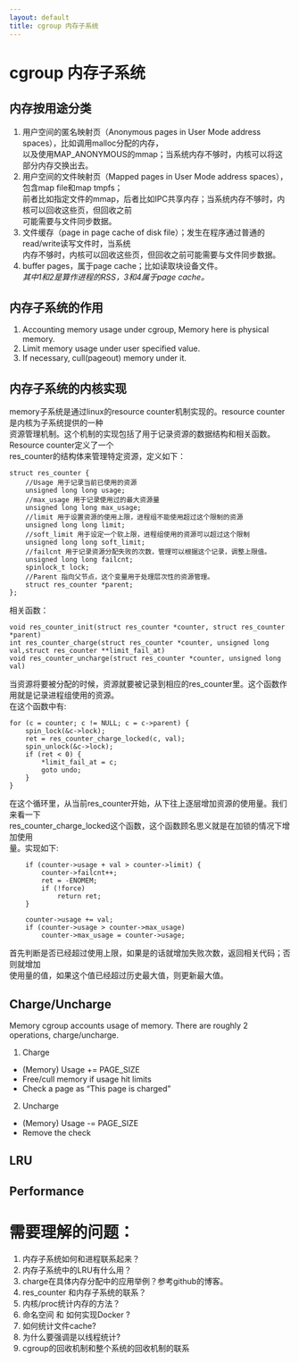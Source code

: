 ```yaml
---
layout: default
title: cgroup 内存子系统 
---
```

# cgroup 内存子系统 

## 内存按用途分类
1. 用户空间的匿名映射页（Anonymous pages in User Mode address spaces），比如调用malloc分配的内存，   
以及使用MAP_ANONYMOUS的mmap；当系统内存不够时，内核可以将这部分内存交换出去。   
2. 用户空间的文件映射页（Mapped pages in User Mode address spaces），包含map file和map tmpfs；   
前者比如指定文件的mmap，后者比如IPC共享内存；当系统内存不够时，内核可以回收这些页，但回收之前   
可能需要与文件同步数据。   
3. 文件缓存（page in page cache of disk file）；发生在程序通过普通的read/write读写文件时，当系统   
内存不够时，内核可以回收这些页，但回收之前可能需要与文件同步数据。   
4. buffer pages，属于page cache；比如读取块设备文件。   
*其中1和2是算作进程的RSS，3和4属于page cache。*

## 内存子系统的作用 
1. Accounting memory usage under cgroup, Memory here is physical memory.   
2. Limit memory usage under user specified value.   
3. If necessary, cull(pageout) memory under it.   

## 内存子系统的内核实现
memory子系统是通过linux的resource counter机制实现的。resource counter是内核为子系统提供的一种   
资源管理机制。这个机制的实现包括了用于记录资源的数据结构和相关函数。Resource counter定义了一个   
res_counter的结构体来管理特定资源，定义如下：   
```
struct res_counter {   
	//Usage 用于记录当前已使用的资源 
	unsigned long long usage;
	//max_usage 用于记录使用过的最大资源量 
	unsigned long long max_usage;
	//limit 用于设置资源的使用上限，进程组不能使用超过这个限制的资源 
	unsigned long long limit;
	//soft_limit 用于设定一个软上限，进程组使用的资源可以超过这个限制 
	unsigned long long soft_limit;
	//failcnt 用于记录资源分配失败的次数，管理可以根据这个记录，调整上限值。 
	unsigned long long failcnt; 
	spinlock_t lock;
	//Parent 指向父节点，这个变量用于处理层次性的资源管理。
	struct res_counter *parent;
};
```
相关函数：
```
void res_counter_init(struct res_counter *counter, struct res_counter *parent)
int res_counter_charge(struct res_counter *counter, unsigned long val,struct res_counter **limit_fail_at)
void res_counter_uncharge(struct res_counter *counter, unsigned long val)
```
当资源将要被分配的时候，资源就要被记录到相应的res_counter里。这个函数作用就是记录进程组使用的资源。   
在这个函数中有:   
```
for (c = counter; c != NULL; c = c->parent) {
	spin_lock(&c->lock);
	ret = res_counter_charge_locked(c, val);
	spin_unlock(&c->lock);
	if (ret < 0) {
		*limit_fail_at = c;
		goto undo;
	}
}
```
在这个循环里，从当前res_counter开始，从下往上逐层增加资源的使用量。我们来看一下   
res_counter_charge_locked这个函数，这个函数顾名思义就是在加锁的情况下增加使用   
量。实现如下:   
```
    if (counter->usage + val > counter->limit) {
        counter->failcnt++;
        ret = -ENOMEM;
        if (!force)
            return ret;
    }   

    counter->usage += val;
    if (counter->usage > counter->max_usage)
        counter->max_usage = counter->usage;
```
首先判断是否已经超过使用上限，如果是的话就增加失败次数，返回相关代码；否则就增加   
使用量的值，如果这个值已经超过历史最大值，则更新最大值。   

## Charge/Uncharge
Memory cgroup accounts usage of memory. There are roughly 2 operations, charge/uncharge.   
1. Charge
- (Memory) Usage += PAGE_SIZE
- Free/cull memory if usage hit limits
- Check a page as “This page is charged”
 
2. Uncharge
- (Memory) Usage -= PAGE_SIZE
- Remove the check

## LRU
## Performance

# 需要理解的问题：
1. 内存子系统如何和进程联系起来？ 
2. 内存子系统中的LRU有什么用？ 
3. charge在具体内存分配中的应用举例？参考github的博客。
4. res_counter 和内存子系统的联系？ 
5. 内核/proc统计内存的方法？
6. 命名空间 和 如何实现Docker ?  
7. 如何统计文件cache?
8. 为什么要强调是以线程统计?
9. cgroup的回收机制和整个系统的回收机制的联系
